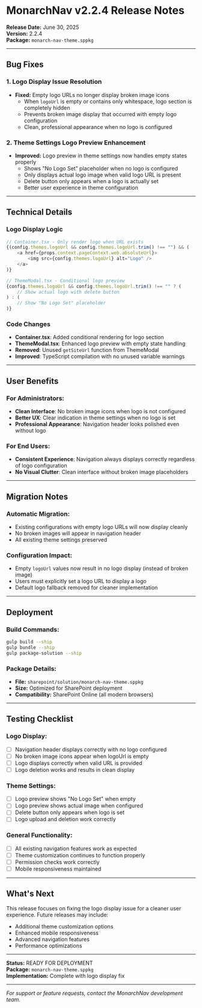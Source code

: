 # MonarchNav v2.2.4 Release Notes

**Release Date:** June 30, 2025  
**Version:** 2.2.4  
**Package:** `monarch-nav-theme.sppkg`

---

## Bug Fixes

### 1. Logo Display Issue Resolution
- **Fixed:** Empty logo URLs no longer display broken image icons
  - When `logoUrl` is empty or contains only whitespace, logo section is completely hidden
  - Prevents broken image display that occurred with empty logo configuration
  - Clean, professional appearance when no logo is configured

### 2. Theme Settings Logo Preview Enhancement
- **Improved:** Logo preview in theme settings now handles empty states properly
  - Shows "No Logo Set" placeholder when no logo is configured
  - Only displays actual logo image when valid logo URL is present
  - Delete button only appears when a logo is actually set
  - Better user experience in theme configuration

---

## Technical Details

### Logo Display Logic
```typescript
// Container.tsx - Only render logo when URL exists
{(config.themes.logoUrl && config.themes.logoUrl.trim() !== "") && (
    <a href={props.context.pageContext.web.absoluteUrl}>
        <img src={config.themes.logoUrl} alt="Logo" />
    </a>
)}

// ThemeModal.tsx - Conditional logo preview
{config.themes.logoUrl && config.themes.logoUrl.trim() !== "" ? (
    // Show actual logo with delete button
) : (
    // Show "No Logo Set" placeholder
)}
```

### Code Changes
- **Container.tsx**: Added conditional rendering for logo section
- **ThemeModal.tsx**: Enhanced logo preview with empty state handling
- **Removed**: Unused `getSiteUrl` function from ThemeModal
- **Improved**: TypeScript compilation with no unused variable warnings

---

## User Benefits

### For Administrators:
- **Clean Interface**: No broken image icons when logo is not configured
- **Better UX**: Clear indication in theme settings when no logo is set
- **Professional Appearance**: Navigation header looks polished even without logo

### For End Users:
- **Consistent Experience**: Navigation always displays correctly regardless of logo configuration
- **No Visual Clutter**: Clean interface without broken image placeholders

---

## Migration Notes

### Automatic Migration:
- Existing configurations with empty logo URLs will now display cleanly
- No broken images will appear in navigation header
- All existing theme settings preserved

### Configuration Impact:
- Empty `logoUrl` values now result in no logo display (instead of broken image)
- Users must explicitly set a logo URL to display a logo
- Default logo fallback removed for cleaner implementation

---

## Deployment

### Build Commands:
```bash
gulp build --ship
gulp bundle --ship
gulp package-solution --ship
```

### Package Details:
- **File:** `sharepoint/solution/monarch-nav-theme.sppkg`
- **Size:** Optimized for SharePoint deployment
- **Compatibility:** SharePoint Online (all modern browsers)

---

## Testing Checklist

### Logo Display:
- [ ] Navigation header displays correctly with no logo configured
- [ ] No broken image icons appear when logoUrl is empty
- [ ] Logo displays correctly when valid URL is provided
- [ ] Logo deletion works and results in clean display

### Theme Settings:
- [ ] Logo preview shows "No Logo Set" when empty
- [ ] Logo preview shows actual image when configured
- [ ] Delete button only appears when logo is set
- [ ] Logo upload and deletion work correctly

### General Functionality:
- [ ] All existing navigation features work as expected
- [ ] Theme customization continues to function properly
- [ ] Permission checks work correctly
- [ ] Mobile responsiveness maintained

---

## What's Next

This release focuses on fixing the logo display issue for a cleaner user experience. Future releases may include:
- Additional theme customization options
- Enhanced mobile responsiveness
- Advanced navigation features
- Performance optimizations

---

**Status:** READY FOR DEPLOYMENT  
**Package:** `monarch-nav-theme.sppkg`  
**Implementation:** Complete with logo display fix

---

*For support or feature requests, contact the MonarchNav development team.* 